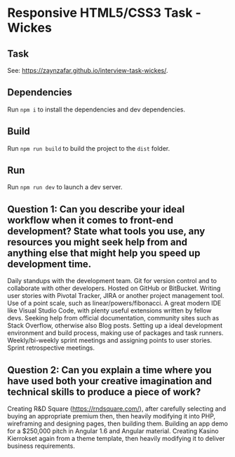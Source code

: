 # Responsive HTML5/CSS3 Task - Wickes

## Task

See: https://zaynzafar.github.io/interview-task-wickes/.

## Dependencies

Run `npm i` to install the dependencies and dev dependencies.

## Build

Run `npm run build` to build the project to the `dist` folder.

## Run

Run `npm run dev` to launch a dev server.

## Question 1: Can you describe your ideal workflow when it comes to front-end development? State what tools you use, any resources you might seek help from and anything else that might help you speed up development time.

Daily standups with the development team.
Git for version control and to collaborate with other developers. Hosted on GitHub or BitBucket.
Writing user stories with Pivotal Tracker, JIRA or another project management tool.
Use of a point scale, such as linear/powers/fibonacci.
A great modern IDE like Visual Studio Code, with plenty useful extensions written by fellow devs.
Seeking help from official documentation, community sites such as Stack Overflow, otherwise also Blog posts.
Setting up a ideal development environment and build process, making use of packages and task runners.
Weekly/bi-weekly sprint meetings and assigning points to user stories.
Sprint retrospective meetings.

## Question 2: Can you explain a time where you have used both your creative imagination and technical skills to produce a piece of work?

Creating R&D Square (https://rndsquare.com/), after carefully selecting and buying an appropriate premium then, then heavily modifying it into PHP, wireframing and designing pages, then building them.
Building an app demo for a $250,000 pitch in Angular 1.6 and Angular material.
Creating Kasino Kierrokset again from a theme template, then heavily modifying it to deliver business requirements.
